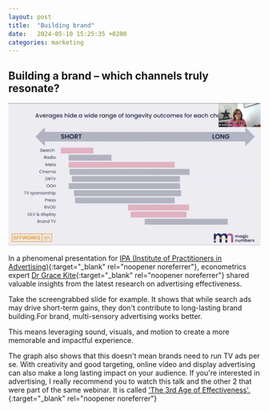 ```yaml
---
layout: post
title:  "Building brand"
date:   2024-05-10 15:25:35 +0200
categories: marketing
---
```



## Building a brand – which channels truly resonate?

![Slide from IPA presentation](/assets/images/channels-for-brand.jpg)


In a phenomenal presentation for [IPA (Institute of Practitioners in Advertising)](https://www.linkedin.com/company/theipa/){:target="_blank" rel="noopener noreferrer"}, econometrics expert [Dr Grace Kite](https://www.linkedin.com/in/grace-kite/){:target="_blank" rel="noopener noreferrer"} shared valuable insights from the latest research on advertising effectiveness.

Take the screengrabbed slide for example. It shows that while search ads may drive short-term gains, they don't contribute to long-lasting brand building.For brand, multi-sensory advertising works better.

This means leveraging sound, visuals, and motion to create a more memorable and impactful experience.

The graph also shows that this doesn't mean brands need to run TV ads per se. With creativity and good targeting, online video and display advertising can also make a long lasting impact on your audience. If you're interested in advertising, I really recommend you to watch this talk and the other 2 that were part of the same webinar. It is called ['The 3rd Age of Effectiveness'.](
https://ipa.co.uk/knowledge/videos-podcasts/the-3rd-age-of-effectiveness 
){:target="_blank" rel="noopener noreferrer"}